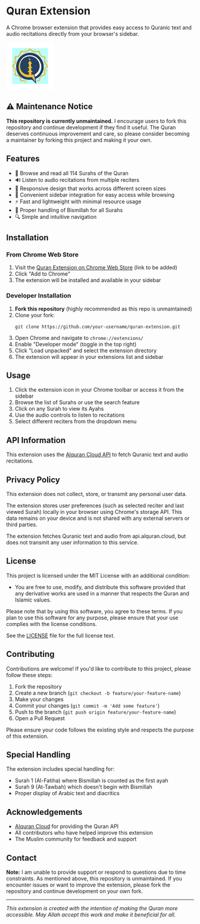 # Quran Extension

A Chrome browser extension that provides easy access to Quranic text and audio recitations directly from your browser's sidebar.

![Quran Extension](icons/icon128.png)

## ⚠️ Maintenance Notice

**This repository is currently unmaintained.** I encourage users to fork this repository and continue development if they find it useful. The Quran deserves continuous improvement and care, so please consider becoming a maintainer by forking this project and making it your own.

## Features

- 📖 Browse and read all 114 Surahs of the Quran
- 🔊 Listen to audio recitations from multiple reciters
- 📱 Responsive design that works across different screen sizes
- 🧩 Convenient sidebar integration for easy access while browsing
- ⚡ Fast and lightweight with minimal resource usage
- 🌙 Proper handling of Bismillah for all Surahs
- 🔍 Simple and intuitive navigation

## Installation

### From Chrome Web Store

1. Visit the [Quran Extension on Chrome Web Store](#) (link to be added)
2. Click "Add to Chrome"
3. The extension will be installed and available in your sidebar

### Developer Installation

1. **Fork this repository** (highly recommended as this repo is unmaintained)
2. Clone your fork:
   ```
   git clone https://github.com/your-username/quran-extension.git
   ```
3. Open Chrome and navigate to `chrome://extensions/`
4. Enable "Developer mode" (toggle in the top right)
5. Click "Load unpacked" and select the extension directory
6. The extension will appear in your extensions list and sidebar

## Usage

1. Click the extension icon in your Chrome toolbar or access it from the sidebar
2. Browse the list of Surahs or use the search feature
3. Click on any Surah to view its Ayahs
4. Use the audio controls to listen to recitations
5. Select different reciters from the dropdown menu

## API Information

This extension uses the [Alquran Cloud API](https://alquran.cloud/api) to fetch Quranic text and audio recitations.

## Privacy Policy

This extension does not collect, store, or transmit any personal user data.

The extension stores user preferences (such as selected reciter and last viewed Surah) locally in your browser using Chrome's storage API. This data remains on your device and is not shared with any external servers or third parties.

The extension fetches Quranic text and audio from api.alquran.cloud, but does not transmit any user information to this service.

## License

This project is licensed under the MIT License with an additional condition:

- You are free to use, modify, and distribute this software provided that any derivative works are used in a manner that respects the Quran and Islamic values.

Please note that by using this software, you agree to these terms. If you plan to use this software for any purpose, please ensure that your use complies with the license conditions.

See the [LICENSE](LICENSE) file for the full license text.

## Contributing

Contributions are welcome! If you'd like to contribute to this project, please follow these steps:

1. Fork the repository
2. Create a new branch (`git checkout -b feature/your-feature-name`)
3. Make your changes
4. Commit your changes (`git commit -m 'Add some feature'`)
5. Push to the branch (`git push origin feature/your-feature-name`)
6. Open a Pull Request

Please ensure your code follows the existing style and respects the purpose of this extension.

## Special Handling

The extension includes special handling for:
- Surah 1 (Al-Fatiha) where Bismillah is counted as the first ayah
- Surah 9 (At-Tawbah) which doesn't begin with Bismillah
- Proper display of Arabic text and diacritics

## Acknowledgements

- [Alquran Cloud](https://alquran.cloud/) for providing the Quran API
- All contributors who have helped improve this extension
- The Muslim community for feedback and support

## Contact

**Note:** I am unable to provide support or respond to questions due to time constraints. As mentioned above, this repository is unmaintained. If you encounter issues or want to improve the extension, please fork the repository and continue development on your own fork.

---

*This extension is created with the intention of making the Quran more accessible. May Allah accept this work and make it beneficial for all.*
